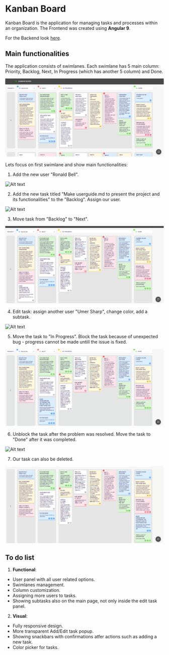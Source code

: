 # Kanban Board
Kanban Board is the application for managing tasks and processes within an organization. The Frontend was created using **Angular 9**.

For the Backend look [here](https://github.com/kanban-netherboys/kanban-backend).

##  Main functionalities

The application consists of swimlanes. Each swimlane has 5 main column: Priority, Backlog, Next, In Progress (which has another 5 column) and Done.

![Alt text](https://raw.githubusercontent.com/i0skar/Kanban-frontend/master/readme%20content/main%20page.png?raw=true)

Lets focus on first swimlane and show main functionalities:

1. Add the new user "Ronald Bell".

![Alt text](https://raw.githubusercontent.com/i0skar/Kanban-frontend/master/readme%20content/add%20user.gif?raw=true)


2. Add the new task titled "Make userguide.md to present the project and its functionalities" to the "Backlog". Assign our user.

![Alt text](https://github.com/i0skar/Kanban-frontend/blob/master/readme%20content/add%20new%20task.gif?raw=true)


3. Move task from "Backlog" to "Next".

![Alt text](https://github.com/i0skar/Kanban-frontend/blob/master/readme%20content/move%20task%20from%20backlog%20to%20next.gif?raw=true)


4. Edit task: assign another user "Umer Sharp", change color, add a subtask.

![Alt text](https://github.com/i0skar/Kanban-frontend/blob/master/readme%20content/edit%20task.gif?raw=true)


5. Move the task to "In Progress". Block the task because of unexpected bug - progress cannot be made untill the issue is fixed.

![Alt text](https://github.com/i0skar/Kanban-frontend/blob/master/readme%20content/block%20task.gif?raw=true)


6. Unblock the task after the problem was resolved. Move the task to "Done" after it was completed.

![Alt text](https://github.com/i0skar/Kanban-frontend/blob/master/readme%20content/move%20to%20done.gif?raw=true)


7. Our task can also be deleted.

![Alt text](https://github.com/i0skar/Kanban-frontend/blob/master/readme%20content/delete%20task.gif?raw=true)



## To do list

1. **Functional**:
- User panel with all user related options.
- Swimlanes management.
- Column customization.
- Assigning more users to tasks.
- Showing subtasks also on the main page, not only inside the edit task panel.

2. **Visual**:
- Fully responsive design.
- More transparent Add/Edit task popup.
- Showing snackbars with confirmations atfer actions such as adding a new task.
- Color picker for tasks.
